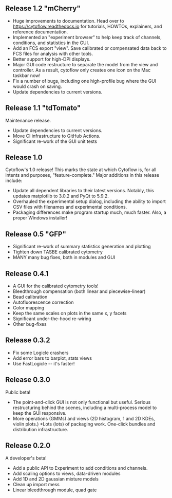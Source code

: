 ## Release 1.2 "mCherry"
* Huge improvements to documentation.  Head over to https://cytoflow.readthedocs.io for tutorials, HOWTOs, explainers, and reference documentation.
* Implemented an "experiment browser" to help keep track of channels, conditions, and statistics in the GUI.
* Add an FCS export "view". Save calibrated or compensated data back to FCS files for analysis with other tools.
* Better support for high-DPI displays.
* Major GUI code restructure to separate the model from the view and controller.  As a result, cytoflow only creates one icon on the Mac taskbar now!
* Fix a number of bugs, including one high-profile bug where the GUI would crash on saving.
* Update dependencies to current versions.

## Release 1.1 "tdTomato"
Maintenance release.

* Update dependencies to current versions.
* Move CI infrastructure to GitHub Actions.
* Significant re-work of the GUI unit tests

## Release 1.0
Cytoflow's 1.0 release! This marks the state at which Cytoflow is, for all intents and purposes, "feature-complete." Major additions in this release include:

* Update all dependent libraries to their latest versions. Notably, this updates matplotlib to 3.0.2 and PyQt to 5.9.2.
* Overhauled the experimental setup dialog, including the ability to import CSV files with filenames and experimental conditions.
* Packaging differences make program startup much, much faster. Also, a proper Windows installer!

## Release 0.5 "GFP"
* Significant re-work of summary statistics generation and plotting
* Tighten down TASBE calibrated cytometry
* MANY many bug fixes, both in modules and GUI

## Release 0.4.1 
* A GUI for the calibrated cytometry tools!
* Bleedthrough compensation (both linear and piecewise-linear)
* Bead calibration
* Autofluorescence correction
* Color mapping
* Keep the same scales on plots in the same x, y facets
* Significant under-the-hood re-wiring
* Other bug-fixes

## Release 0.3.2
* Fix some Logicle crashers
* Add error bars to barplot, stats views
* Use FastLogicle -- it's faster!

## Release 0.3.0
Public beta!

* The point-and-click GUI is not only functional but useful. Serious restructuring behind the scenes, including a multi-process model to keep the GUI responsive.
* More operations (GMMs) and views (2D histogram, 1 and 2D KDEs, violin plots.)
*Lots (lots) of packaging work. One-click bundles and distribution infrastructure.

## Release 0.2.0
A developer's beta!

* Add a public API to Experiment to add conditions and channels.
* Add scaling options to views, data-driven modules
* Add 1D and 2D gaussian mixture models
* Clean up import mess
* Linear bleedthrough module, quad gate

